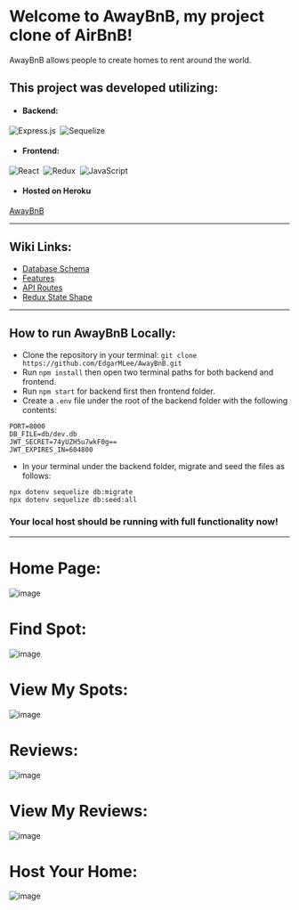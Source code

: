 # Welcome to AwayBnB, my project clone of AirBnB!
AwayBnB allows people to create homes to rent around the world.

## This project was developed utilizing:

* ####  Backend:
![Express.js](https://img.shields.io/badge/express.js-%23404d59.svg?style=for-the-badge&logo=express&logoColor=%2361DAFB)&nbsp;
![Sequelize](https://img.shields.io/badge/Sequelize-52B0E7?style=for-the-badge&logo=Sequelize&logoColor=white)&nbsp;

* #### Frontend: 
![React](https://img.shields.io/badge/react-%2320232a.svg?style=for-the-badge&logo=react&logoColor=%2361DAFB)&nbsp;
![Redux](https://img.shields.io/badge/redux-%23593d88.svg?style=for-the-badge&logo=redux&logoColor=white)&nbsp;
![JavaScript](https://img.shields.io/badge/JavaScript-323330?style=for-the-badge&logo=javascript&logoColor=F7DF1E)&nbsp; 

* ####  Hosted on Heroku
[AwayBnB](https://airbnb-away.herokuapp.com/)

***

## Wiki Links:

* [Database Schema](https://github.com/EdgarMLee/AwayBnB/wiki/Database-Schema)
* [Features](https://github.com/EdgarMLee/AwayBnB/wiki/Features)
* [API Routes](https://github.com/EdgarMLee/AwayBnB/wiki/API-Routes)
* [Redux State Shape](https://github.com/EdgarMLee/AwayBnB/wiki/Redux-State-Shape)

***

## How to run AwayBnB Locally:
* Clone the repository in your terminal: ```git clone https://github.com/EdgarMLee/AwayBnB.git```
* Run ```npm install``` then open two terminal paths for both backend and frontend.
* Run ```npm start``` for backend first then frontend folder.
* Create a ```.env``` file under the root of the backend folder with the following contents:
```
PORT=8000
DB_FILE=db/dev.db
JWT_SECRET=74yUZH5u7wkF0g==
JWT_EXPIRES_IN=604800
```
* In your terminal under the backend folder, migrate and seed the files as follows:
```
npx dotenv sequelize db:migrate
npx dotenv sequelize db:seed:all
```
### Your local host should be running with full functionality now!

***

# Home Page:

![image](https://user-images.githubusercontent.com/101891232/187090540-f33c16ae-332f-470c-b346-28bd5e363cce.png)

# Find Spot:

![image](https://user-images.githubusercontent.com/101891232/187090561-3c024bc4-8a16-4c9a-8f7c-24929236e53f.png)

# View My Spots:

![image](https://user-images.githubusercontent.com/101891232/187090574-90471b48-a2fc-4255-ac1d-7d9c81dd92fa.png)

# Reviews:

![image](https://user-images.githubusercontent.com/101891232/187090598-d449fd98-08ea-4905-93a6-836a318bdffa.png)


# View My Reviews:

![image](https://user-images.githubusercontent.com/101891232/187090585-a48df491-b31d-49b4-bc2f-357f7f92abbc.png)

# Host Your Home:

![image](https://user-images.githubusercontent.com/101891232/187090612-30f841e8-9393-4cbf-8164-c56e2d7a105f.png)
